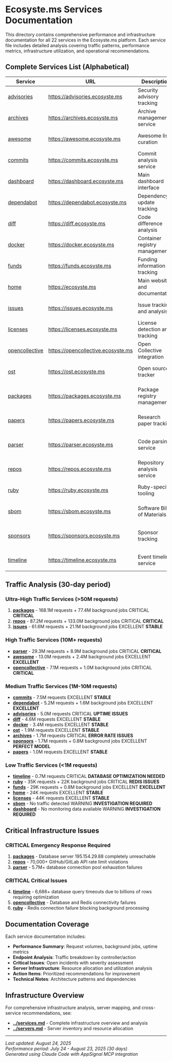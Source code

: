 # Ecosyste.ms Services Documentation

This directory contains comprehensive performance and infrastructure documentation for all 22 services in the Ecosyste.ms platform. Each service file includes detailed analysis covering traffic patterns, performance metrics, infrastructure utilization, and operational recommendations.

## Complete Services List (Alphabetical)

| Service | URL | Description | Status |
|---------|-----|-------------|---------|
| [advisories](./advisories.md) | https://advisories.ecosyste.ms | Security advisory tracking | CRITICAL 97.18% uptime |
| [archives](./archives.md) | https://archives.ecosyste.ms | Archive management service | CRITICAL 90.30% uptime |
| [awesome](./awesome.md) | https://awesome.ecosyste.ms | Awesome list curation | EXCELLENT Excellent performance |
| [commits](./commits.md) | https://commits.ecosyste.ms | Commit analysis service | EXCELLENT Stable operations |
| [dashboard](./dashboard.md) | https://dashboard.ecosyste.ms | Main dashboard interface | WARNING Limited monitoring data |
| [dependabot](./dependabot.md) | https://dependabot.ecosyste.ms | Dependency update tracking | EXCELLENT Excellent performance |
| [diff](./diff.md) | https://diff.ecosyste.ms | Code difference analysis | EXCELLENT Stable operations |
| [docker](./docker.md) | https://docker.ecosyste.ms | Container registry management | EXCELLENT Stable operations |
| [funds](./funds.md) | https://funds.ecosyste.ms | Funding information tracking | EXCELLENT Excellent performance |
| [home](./home.md) | https://ecosyste.ms | Main website and documentation | EXCELLENT Stable operations |
| [issues](./issues.md) | https://issues.ecosyste.ms | Issue tracking and analysis | EXCELLENT High-volume stable service |
| [licenses](./licenses.md) | https://licenses.ecosyste.ms | License detection and tracking | EXCELLENT Stable operations |
| [opencollective](./opencollective.md) | https://opencollective.ecosyste.ms | Open Collective integration | CRITICAL Database/Redis failures |
| [ost](./ost.md) | https://ost.ecosyste.ms | Open source tracker | EXCELLENT Stable operations |
| [packages](./packages.md) | https://packages.ecosyste.ms | Package registry management | CRITICAL Database server unreachable |
| [papers](./papers.md) | https://papers.ecosyste.ms | Research paper tracking | EXCELLENT Stable operations |
| [parser](./parser.md) | https://parser.ecosyste.ms | Code parsing service | CRITICAL Database connection crisis |
| [repos](./repos.md) | https://repos.ecosyste.ms | Repository analysis service | CRITICAL External API rate limiting |
| [ruby](./ruby.md) | https://ruby.ecosyste.ms | Ruby-specific tooling | CRITICAL Redis connection failure |
| [sbom](./sbom.md) | https://sbom.ecosyste.ms | Software Bill of Materials | WARNING No activity detected |
| [sponsors](./sponsors.md) | https://sponsors.ecosyste.ms | Sponsor tracking | EXCELLENT Perfect example service |
| [timeline](./timeline.md) | https://timeline.ecosyste.ms | Event timeline service | CRITICAL Database query timeouts |

## Traffic Analysis (30-day period)

### Ultra-High Traffic Services (>50M requests)
1. **[packages](./packages.md)** - 168.1M requests + 77.4M background jobs CRITICAL **CRITICAL**
2. **[repos](./repos.md)** - 87.2M requests + 133.0M background jobs CRITICAL **CRITICAL** 
3. **[issues](./issues.md)** - 61.6M requests + 21.1M background jobs EXCELLENT **STABLE**

### High Traffic Services (10M+ requests)
- **[parser](./parser.md)** - 29.3M requests + 8.9M background jobs CRITICAL **CRITICAL**
- **[awesome](./awesome.md)** - 13.0M requests + 2.4M background jobs EXCELLENT **EXCELLENT**
- **[opencollective](./opencollective.md)** - 7.1M requests + 1.0M background jobs CRITICAL **CRITICAL**

### Medium Traffic Services (1M-10M requests)
- **[commits](./commits.md)** - 7.5M requests EXCELLENT **STABLE**
- **[dependabot](./dependabot.md)** - 5.2M requests + 1.6M background jobs EXCELLENT **EXCELLENT**
- **[advisories](./advisories.md)** - 5.0M requests CRITICAL **UPTIME ISSUES**
- **[diff](./diff.md)** - 4.6M requests EXCELLENT **STABLE**
- **[docker](./docker.md)** - 3.4M requests EXCELLENT **STABLE**
- **[ost](./ost.md)** - 1.9M requests EXCELLENT **STABLE**
- **[archives](./archives.md)** - 1.7M requests CRITICAL **ERROR RATE ISSUES**
- **[sponsors](./sponsors.md)** - 1.7M requests + 0.8M background jobs EXCELLENT **PERFECT MODEL**
- **[papers](./papers.md)** - 1.0M requests EXCELLENT **STABLE**

### Low Traffic Services (<1M requests)
- **[timeline](./timeline.md)** - 0.7M requests CRITICAL **DATABASE OPTIMIZATION NEEDED**
- **[ruby](./ruby.md)** - 35K requests + 22K background jobs CRITICAL **REDIS ISSUES**
- **[funds](./funds.md)** - 29K requests + 0.8M background jobs EXCELLENT **EXCELLENT**
- **[home](./home.md)** - 24K requests EXCELLENT **STABLE**
- **[licenses](./licenses.md)** - 44K requests EXCELLENT **STABLE**
- **[sbom](./sbom.md)** - No traffic detected WARNING **INVESTIGATION REQUIRED**
- **[dashboard](./dashboard.md)** - No monitoring data available WARNING **INVESTIGATION REQUIRED**

## Critical Infrastructure Issues

### **CRITICAL** Emergency Response Required
1. **[packages](./packages.md)** - Database server 195.154.29.88 completely unreachable
2. **[repos](./repos.md)** - 70,000+ GitHub/GitLab API rate limit violations
3. **[parser](./parser.md)** - 5.7M+ database connection pool exhaustion failures

### **CRITICAL** Critical Issues
4. **[timeline](./timeline.md)** - 6,686+ database query timeouts due to billions of rows requiring optimization
5. **[opencollective](./opencollective.md)** - Database and Redis connectivity failures
6. **[ruby](./ruby.md)** - Redis connection failure blocking background processing

## Documentation Coverage

Each service documentation includes:

- **Performance Summary**: Request volumes, background jobs, uptime metrics
- **Endpoint Analysis**: Traffic breakdown by controller/action
- **Critical Issues**: Open incidents with severity assessment  
- **Server Infrastructure**: Resource allocation and utilization analysis
- **Action Items**: Prioritized recommendations for improvement
- **Technical Notes**: Architecture patterns and dependencies

## Infrastructure Overview

For comprehensive infrastructure analysis, server mapping, and cross-service recommendations, see:
- **[../services.md](../services.md)** - Complete infrastructure overview and analysis
- **[../servers.md](../servers.md)** - Server inventory and resource allocation

---

*Last updated: August 24, 2025*  
*Performance period: July 24 - August 23, 2025 (30 days)*  
*Generated using Claude Code with AppSignal MCP integration*